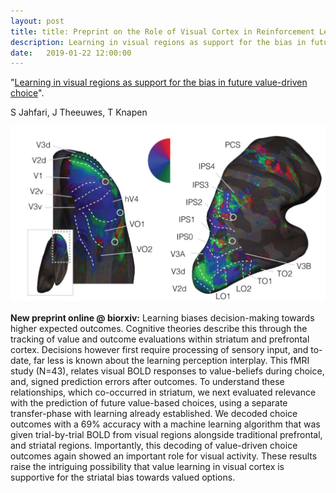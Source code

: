 ```yaml
---
layout: post
title: title: Preprint on the Role of Visual Cortex in Reinforcement Learning online!
description: Learning in visual regions as support for the bias in future value-driven choice
date:   2019-01-22 12:00:00
---
```


"<a href="https://www.biorxiv.org/content/early/2019/01/21/523340" target="_blank" alt="Learning in visual regions as support for the bias in future value-driven choice" >Learning in visual regions as support for the bias in future value-driven choice</a>". 

S Jahfari, J Theeuwes, T Knapen

<img class="col two right" src="/img/prf/retmaps.png">

**New preprint online @ biorxiv:** Learning biases decision-making towards higher expected outcomes. Cognitive theories describe this through the tracking of value and outcome evaluations within striatum and prefrontal cortex. Decisions however first require processing of sensory input, and to-date, far less is known about the learning perception interplay. This fMRI study (N=43), relates visual BOLD responses to value-beliefs during choice, and, signed prediction errors after outcomes. To understand these relationships, which co-occurred in striatum, we next evaluated relevance with the prediction of future value-based choices, using a separate transfer-phase with learning already established. We decoded choice outcomes with a 69% accuracy with a machine learning algorithm that was given trial-by-trial BOLD from visual regions alongside traditional prefrontal, and striatal regions. Importantly, this decoding of value-driven choice outcomes again showed an important role for visual activity. These results raise the intriguing possibility that value learning in visual cortex is supportive for the striatal bias towards valued options.